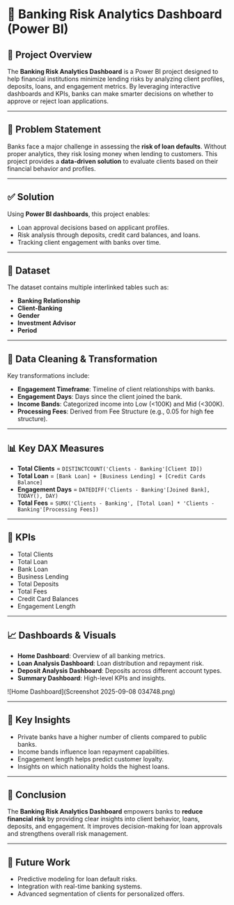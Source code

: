# 🏦 Banking Risk Analytics Dashboard (Power BI)

## 📌 Project Overview
The **Banking Risk Analytics Dashboard** is a Power BI project designed to help financial institutions minimize lending risks by analyzing client profiles, deposits, loans, and engagement metrics. By leveraging interactive dashboards and KPIs, banks can make smarter decisions on whether to approve or reject loan applications.

---

## 🎯 Problem Statement
Banks face a major challenge in assessing the **risk of loan defaults**. Without proper analytics, they risk losing money when lending to customers. This project provides a **data-driven solution** to evaluate clients based on their financial behavior and profiles.

---

## ✅ Solution
Using **Power BI dashboards**, this project enables:
- Loan approval decisions based on applicant profiles.  
- Risk analysis through deposits, credit card balances, and loans.  
- Tracking client engagement with banks over time.  

---

## 📂 Dataset
The dataset contains multiple interlinked tables such as:
- **Banking Relationship**  
- **Client-Banking**  
- **Gender**  
- **Investment Advisor**  
- **Period**  

---

## 🔧 Data Cleaning & Transformation
Key transformations include:
- **Engagement Timeframe**: Timeline of client relationships with banks.  
- **Engagement Days**: Days since the client joined the bank.  
- **Income Bands**: Categorized income into Low (<100K) and Mid (<300K).  
- **Processing Fees**: Derived from Fee Structure (e.g., 0.05 for high fee structure).  

---

## 📊 Key DAX Measures
- **Total Clients** = `DISTINCTCOUNT('Clients - Banking'[Client ID])`  
- **Total Loan** = `[Bank Loan] + [Business Lending] + [Credit Cards Balance]`  
- **Engagement Days** = `DATEDIFF('Clients - Banking'[Joined Bank], TODAY(), DAY)`  
- **Total Fees** = `SUMX('Clients - Banking', [Total Loan] * 'Clients - Banking'[Processing Fees])`  

---

## 📌 KPIs
- Total Clients  
- Total Loan  
- Bank Loan  
- Business Lending  
- Total Deposits  
- Total Fees  
- Credit Card Balances  
- Engagement Length  

---

## 📈 Dashboards & Visuals
- **Home Dashboard**: Overview of all banking metrics.  
- **Loan Analysis Dashboard**: Loan distribution and repayment risk.  
- **Deposit Analysis Dashboard**: Deposits across different account types.  
- **Summary Dashboard**: High-level KPIs and insights.  

![Home Dashboard](Screenshot 2025-09-08 034748.png) 

---

## 🔎 Key Insights
- Private banks have a higher number of clients compared to public banks.  
- Income bands influence loan repayment capabilities.  
- Engagement length helps predict customer loyalty.  
- Insights on which nationality holds the highest loans.  

---

## 📌 Conclusion
The **Banking Risk Analytics Dashboard** empowers banks to **reduce financial risk** by providing clear insights into client behavior, loans, deposits, and engagement. It improves decision-making for loan approvals and strengthens overall risk management.

---

## 🚀 Future Work
- Predictive modeling for loan default risks.  
- Integration with real-time banking systems.  
- Advanced segmentation of clients for personalized offers.  

